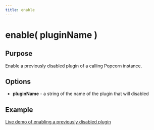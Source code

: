 ```yaml
---
title: enable
---
```

# enable( pluginName ) #

## Purpose ##

Enable a previously disabled plugin of a calling Popcorn instance.

## Options ##

* **pluginName** - a string of the name of the plugin that will disabled

## Example ##

[Live demo of enabling a previously disabled plugin](http://jsfiddle.net/popcornjs/4Ps9x/)
